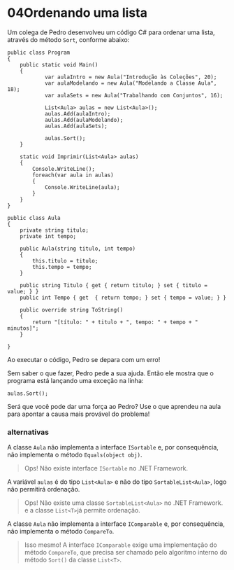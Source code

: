 ﻿04Ordenando uma lista
=====================

Um colega de Pedro desenvolveu um código C# para ordenar uma lista, através do método `Sort`, conforme abaixo:

```
public class Program
{
    public static void Main()
    {
            var aulaIntro = new Aula("Introdução às Coleções", 20);
            var aulaModelando = new Aula("Modelando a Classe Aula", 18);
            var aulaSets = new Aula("Trabalhando com Conjuntos", 16);

            List<Aula> aulas = new List<Aula>();
            aulas.Add(aulaIntro);
            aulas.Add(aulaModelando);
            aulas.Add(aulaSets);

            aulas.Sort();
    }

    static void Imprimir(List<Aula> aulas)
    {
        Console.WriteLine();
        foreach(var aula in aulas)
        {
            Console.WriteLine(aula);
        }
    }
}

public class Aula
{
    private string titulo;
    private int tempo;

    public Aula(string titulo, int tempo)
    {
        this.titulo = titulo;
        this.tempo = tempo;
    }

    public string Titulo { get { return titulo; } set { titulo = value; } }
    public int Tempo { get  { return tempo; } set { tempo = value; } }

    public override string ToString()
    {
        return "[título: " + titulo + ", tempo: " + tempo + " minutos]";
    }

}
```

Ao executar o código, Pedro se depara com um erro!

Sem saber o que fazer, Pedro pede a sua ajuda. Então ele mostra que o programa está lançando uma exceção na linha:

```
aulas.Sort();
```

Será que você pode dar uma força ao Pedro? Use o que aprendeu na aula para apontar a causa mais provável do problema!

### alternativas

A classe `Aula` não implementa a interface `ISortable` e, por consequência, não implementa o método `Equals(object obj)`.

> Ops! Não existe interface `ISortable` no .NET Framework.



A variável `aulas` é do tipo `List<Aula>` e não do tipo `SortableList<Aula>`, logo não permitirá ordenação.

> Ops! Não existe uma classe `SortableList<Aula>` no .NET Framework. e a classe `List<T>`já permite ordenação.



A classe `Aula` não implementa a interface `IComparable` e, por consequência, não implementa o método `CompareTo`.

> Isso mesmo! A interface `IComparable` exige uma implementação do método `CompareTo`, que precisa ser chamado pelo algoritmo interno do método `Sort()` da classe `List<T>`.

